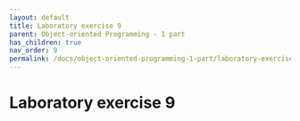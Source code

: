 ```yaml
---
layout: default
title: Laboratory exercise 9
parent: Object-oriented Programming - 1 part
has_children: true
nav_order: 9
permalink: /docs/object-oriented-programming-1-part/laboratory-exercise-9
---
```


# Laboratory exercise 9